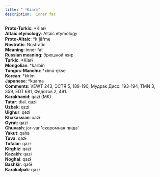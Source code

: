 ```yaml
---
title: " *Kiaŕɨ"
description:  inner fat
---
```


<strong>Proto-Turkic</strong>:  *Kiaŕɨ<br>
<strong>Altaic etymology</strong>:  Altaic etymology<br>
<strong> Proto-Altaic</strong>:  *k`i̯ắŕme<br>
<strong>Nostratic</strong>:  Nostratic<br>
<strong>Meaning</strong>:  inner fat<br>
<strong>Russian meaning</strong>:  брюшной жир<br>
<strong>Turkic</strong>:  *Kiaŕɨ<br>
<strong>Mongolian</strong>:  *karbin<br>
<strong>Tungus-Manchu</strong>:  *ximū-ŋkse<br>
<strong>Korean</strong>:  *kìrɨ́m<br>
<strong>Japanese</strong>:  *kuama<br>
<strong>Comments</strong>:  VEWT 243, ЭСТЯ 5, 189-190, Мудрак Дисс. 193-194, TMN 3, 359, EDT 681, Федотов 2, 491.<br>
<strong>Karakhanid</strong>:  qazɨ (MK)<br>
<strong>Tatar</strong>:  dial. qazɨ<br>
<strong>Uzbek</strong>:  qɛzi<br>
<strong>Uighur</strong>:  qezi<br>
<strong>Khakassian</strong>:  xazɨ<br>
<strong>Oyrat</strong>:  qazɨ<br>
<strong>Chuvash</strong>:  jor-var 'скоромная пища'<br>
<strong>Yakut</strong>:  qaha<br>
<strong>Tuva</strong>:  qazɨ<br>
<strong>Tofalar</strong>:  qazɨ<br>
<strong>Kirghiz</strong>:  qazɨ<br>
<strong>Kazakh</strong>:  qazɨ<br>
<strong>Noghai</strong>:  qazɨ<br>
<strong>Bashkir</strong>:  qaδɨ<br>
<strong>Karakalpak</strong>:  qazɨ<br>


